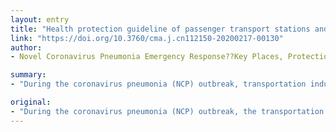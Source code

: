 ```yaml
---
layout: entry
title: "Health protection guideline of passenger transport stations and transportation facilities during novel coronavirus pneumonia (NCP) outbreak"
link: "https://doi.org/10.3760/cma.j.cn112150-20200217-00130"
author:
- Novel Coronavirus Pneumonia Emergency Response??Key Places, Protection; Disinfection Technology Team, Chinese Center for Disease Control; Prevention

summary:
- "During the coronavirus pneumonia (NCP) outbreak, transportation industries are faced with the more burdensome tasks of outbreak prevention and control. It is important to organize transportation in order to restore the order of production and life. This guideline puts forward technical requirements on the operation management, personnel requirements and health protection of passenger transportation places such as aviation, railway, subway, bus, taxi, ship, etc. It reduces the impact of the NCP outbreak on the transportation industry and personal health risks."

original:
- "During the coronavirus pneumonia (NCP) outbreak, the transportation industries are faced with the more burdensome tasks of outbreak prevention and control as well as ensuring smooth transportation. It is important to organize transportation in order to restore the order of production and life, ensure the normal economic and social operation, and control the outbreak in the whole society. From the perspective of health, this guideline puts forward technical requirements on the operation management, personnel requirements and health protection of passenger transportation places such as aviation, railway, subway, bus, taxi, ship, etc., which reduces the impact of the NCP outbreak on the transportation industry and personal health risks."
---
```


